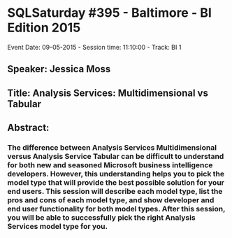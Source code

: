 # SQLSaturday #395 - Baltimore - BI Edition 2015
Event Date: 09-05-2015 - Session time: 11:10:00 - Track: BI 1
## Speaker: Jessica Moss
## Title: Analysis Services: Multidimensional vs Tabular
## Abstract:
### The difference between Analysis Services Multidimensional versus Analysis Service Tabular can be difficult to understand for both new and seasoned Microsoft business intelligence developers. However, this understanding helps you to pick the model type that will provide the best possible solution for your end users. This session will describe each model type, list the pros and cons of each model type, and show developer and end user functionality for both model types. After this session, you will be able to successfully pick the right Analysis Services model type for you.
